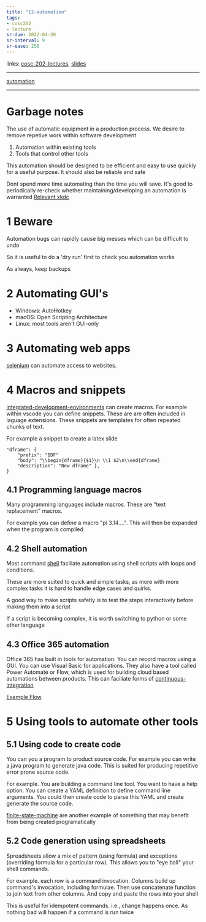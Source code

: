 ```yaml
---
title: "12-automation"
tags: 
- cosc202
- lecture
sr-due: 2022-04-20
sr-interval: 9
sr-ease: 250
---
```

links: [cosc-202-lectures](notes/cosc-202-lectures.md), [slides](https://cosc202.cspages.otago.ac.nz/lectures/L12-automation.pdf)

---

[automation](notes/automation.md)

---

# Garbage notes

The use of automatic equipment in a production process. We desire to remove repetive work within software development

1. Automation within existing tools
2. Tools that control other tools

This automation should be designed to be efficient and easy to use quickly for a useful purpose. It should also be reliable and safe

Dont spend more time automating than the time you will save. It's good to periodically re-check whether maintaining/developing an automation is warranted
[Relevant xkdc](https://i.imgur.com/RvYHIUW.png)

# 1 Beware

Automation bugs can rapidly cause big messes which can be difficult to undo

So it is useful to do a 'dry run' first to check you automation works

As always, keep backups


# 2 Automating GUI's

- Windows: AutoHotkey
- macOS: Open Scripting Architecture
- Linux: most tools aren't GUI-only


# 3 Automating web apps

[selenium](notes/selenium) can automate access to websites.


# 4 Macros and snippets

[integrated-development-environments](notes/integrated-development-environments.md) can create macros. For example within vscode you can define snippets. These are are often included in laguage extensions. These snippets are templates for often repeated chunks of text.

For example a snippet to create a latex slide

```
"dframe": {
	"prefix": "BDF"
	"body": "\\begin{dframe}{$1}\n \\1 $2\n\\end{dframe}
	"description": "New dframe" },
}
```


## 4.1 Programming language macros

Many programming languages include macros. These are "text replacement" macros.

For example you can define a macro "pi 3.14....". This will then be expanded  when the program is compiled


## 4.2 Shell automation

Most command [shell](notes/shell.md) faciliate automation using shell scripts with loops and conditions.

These are more suited to quick and simple tasks, as more with more complex tasks it is hard to handle edge cases and quirks.

A good way to make scripts safetly is to test the steps interactively before making them into a script

If a script is becoming complex, it is worth switching to python or some other language


## 4.3 Office 365 automation

Office 365 has built in tools for automation. You can record macros using a GUI. You can use Visual Basic for applications. They also have a tool called Power Automate or Flow, which is used for building cloud based automations between products. This can faciliate forms of [continuous-integration](notes/continuous-integration.md)

[Example Flow](https://i.imgur.com/Liiqzlh.png)

# 5 Using tools to automate other tools

## 5.1 Using code to create code

You can you a program to product source code. For example you can write a java program to generate java code. This is suited for producing repetitive error prone source code. 

For example. You are building a command line tool. You want to have a help option. You can create a YAML definition to define command line arguments. You could then create code to parse this YAML and create generate the source code. 

[finite-state-machine](notes/finite-state-machine.md) are another example of something that may benefit from being created programatically


## 5.2 Code generation using spreadsheets

Spreadsheets allow a mix of pattern (using formula) and exceptions (overriding formula for a particular row). This allows you to "eye ball" your shell commands.

For example. each row is a command invocation. Columns build up command's invocation, including formulae. Then use concatenate function to join text from other columns. And copy and paste the rows into your shell

This is useful for idempotent commands. i.e., change happens once. As nothing bad will happen if a command is run twice